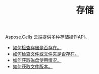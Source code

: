 ﻿---
title: 存储
second_title: Aspose.Cells Cloud Documen
type: docs
url: /zh/storage/
keywords: disc-usage, file version, exist
description: Aspose.Cells Cloud REST API 支持上传、下载、删除、复制、移动文件夹。 SDK支持多种开发语言。它们包括 Android、C#、Go、Java、NodeJS、Perl、PHP、Python、Ruby 和 swift
weight: 100
---
Aspose.Cells 云端提供多种存储操作API。

- [如何检查存储是否存在。](/cells/zh/storage/exist/)
- [如何检查文件或文件夹是否存在。](/cells/zh/storage/object-exists/)
- [如何获取磁盘使用情况。](/cells/zh/storage/disc/)
- [如何获取文件版本。](/cells/zh/storage/file-versions/)

